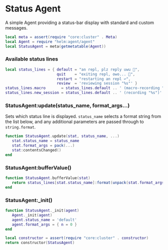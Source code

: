 # Status Agent

A simple Agent providing a status\-bar display with standard and custom messages\.


```lua
local meta = assert(require "core:cluster" . Meta)
local Agent = require "helm:agent/agent"
local StatusAgent = meta(getmetatable(Agent))
```


### Available status lines

```lua
local status_lines = { default = "an repl, plz reply uwu 👀",
                       quit    = "exiting repl, owo... 🐲",
                       restart = "restarting an repl ↩️",
                       review  = 'reviewing session "%s"' }
status_lines.macro       = status_lines.default .. ' (macro-recording "%s")'
status_lines.new_session = status_lines.default .. ' (recording "%s")'
```


### StatusAgent:update\(status\_name, format\_args\.\.\.\)

Sets which status line is displayed\. `status_name` selects a format string
from the list below, and any additional parameters are passed through to
`string.format`\.

```lua
function StatusAgent.update(stat, status_name, ...)
   stat.status_name = status_name
   stat.format_args = pack(...)
   stat:contentsChanged()
end
```


### StatusAgent:bufferValue\(\)

```lua
function StatusAgent.bufferValue(stat)
   return status_lines[stat.status_name]:format(unpack(stat.format_args))
end
```


### StatusAgent:\_init\(\)

```lua
function StatusAgent._init(agent)
   Agent._init(agent)
   agent.status_name = 'default'
   agent.format_args = { n = 0 }
end
```


```lua
local constructor = assert(require "core:cluster" . constructor)
return constructor(StatusAgent)
```

